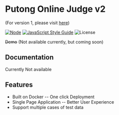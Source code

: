 # Putong Online Judge v2

(For version 1, please visit [here](https://github.com/acm309/PutongOJ/tree/v1))

[![Node](https://img.shields.io/badge/node-%3E=9.0-ff69b4.svg?style=flat-square)](https://nodejs.org/en/download/releases/)
[![JavaScript Style Guide](https://img.shields.io/badge/code_style-standard-brightgreen.svg?style=flat-square)](https://standardjs.com)
![License](https://img.shields.io/badge/license-MIT-green.svg?style=flat-square)

~~Demo~~ (Not available currently, but coming soon)

## Documentation

Currently Not available

## Features

- Built on Docker -- One click Deployment
- Single Page Application -- Better User Experience
- Support multiple cases of test data
